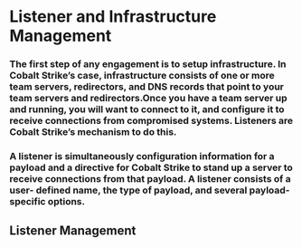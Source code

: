 # Listener and Infrastructure Management

### The first step of any engagement is to setup infrastructure. In Cobalt Strike’s case, infrastructure consists of one or more team servers, redirectors, and DNS records that point to your team servers and redirectors.Once you have a team server up and running, you will want to connect to it, and configure it to receive connections from compromised systems. Listeners are Cobalt Strike’s mechanism to do this.

### A listener is simultaneously configuration information for a payload and a directive for Cobalt Strike to stand up a server to receive connections from that payload. A listener consists of a user- defined name, the type of payload, and several payload-specific options.

## Listener Management

